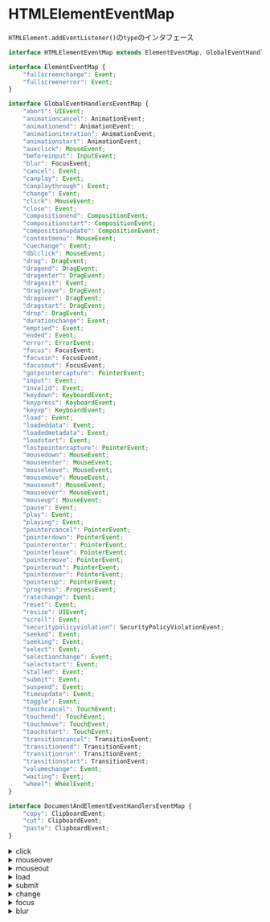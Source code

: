 # HTMLElementEventMap

`HTMLElement.addEventListener()`の`type`のインタフェース

```javascript
interface HTMLElementEventMap extends ElementEventMap, GlobalEventHandlersEventMap, DocumentAndElementEventHandlersEventMap {}

interface ElementEventMap {
    "fullscreenchange": Event;
    "fullscreenerror": Event;
}

interface GlobalEventHandlersEventMap {
    "abort": UIEvent;
    "animationcancel": AnimationEvent;
    "animationend": AnimationEvent;
    "animationiteration": AnimationEvent;
    "animationstart": AnimationEvent;
    "auxclick": MouseEvent;
    "beforeinput": InputEvent;
    "blur": FocusEvent;
    "cancel": Event;
    "canplay": Event;
    "canplaythrough": Event;
    "change": Event;
    "click": MouseEvent;
    "close": Event;
    "compositionend": CompositionEvent;
    "compositionstart": CompositionEvent;
    "compositionupdate": CompositionEvent;
    "contextmenu": MouseEvent;
    "cuechange": Event;
    "dblclick": MouseEvent;
    "drag": DragEvent;
    "dragend": DragEvent;
    "dragenter": DragEvent;
    "dragexit": Event;
    "dragleave": DragEvent;
    "dragover": DragEvent;
    "dragstart": DragEvent;
    "drop": DragEvent;
    "durationchange": Event;
    "emptied": Event;
    "ended": Event;
    "error": ErrorEvent;
    "focus": FocusEvent;
    "focusin": FocusEvent;
    "focusout": FocusEvent;
    "gotpointercapture": PointerEvent;
    "input": Event;
    "invalid": Event;
    "keydown": KeyboardEvent;
    "keypress": KeyboardEvent;
    "keyup": KeyboardEvent;
    "load": Event;
    "loadeddata": Event;
    "loadedmetadata": Event;
    "loadstart": Event;
    "lostpointercapture": PointerEvent;
    "mousedown": MouseEvent;
    "mouseenter": MouseEvent;
    "mouseleave": MouseEvent;
    "mousemove": MouseEvent;
    "mouseout": MouseEvent;
    "mouseover": MouseEvent;
    "mouseup": MouseEvent;
    "pause": Event;
    "play": Event;
    "playing": Event;
    "pointercancel": PointerEvent;
    "pointerdown": PointerEvent;
    "pointerenter": PointerEvent;
    "pointerleave": PointerEvent;
    "pointermove": PointerEvent;
    "pointerout": PointerEvent;
    "pointerover": PointerEvent;
    "pointerup": PointerEvent;
    "progress": ProgressEvent;
    "ratechange": Event;
    "reset": Event;
    "resize": UIEvent;
    "scroll": Event;
    "securitypolicyviolation": SecurityPolicyViolationEvent;
    "seeked": Event;
    "seeking": Event;
    "select": Event;
    "selectionchange": Event;
    "selectstart": Event;
    "stalled": Event;
    "submit": Event;
    "suspend": Event;
    "timeupdate": Event;
    "toggle": Event;
    "touchcancel": TouchEvent;
    "touchend": TouchEvent;
    "touchmove": TouchEvent;
    "touchstart": TouchEvent;
    "transitioncancel": TransitionEvent;
    "transitionend": TransitionEvent;
    "transitionrun": TransitionEvent;
    "transitionstart": TransitionEvent;
    "volumechange": Event;
    "waiting": Event;
    "wheel": WheelEvent;
}

interface DocumentAndElementEventHandlersEventMap {
    "copy": ClipboardEvent;
    "cut": ClipboardEvent;
    "paste": ClipboardEvent;
}
```

<details><summary>click</summary>

クリックイベント

```javascript
"click": MouseEvent;
```

</details>

<details><summary>mouseover</summary>

マウスホバー時のイベント

```javascript
"mouseover": MouseEvent;
```

</details>

<details><summary>mouseout</summary>

マウスが離れたときのイベント

```javascript
"mouseout": MouseEvent;
```

</details>

<details><summary>load</summary>

ページや画像の読み込みが完了したときのイヴェント

```javascript
"load": Event;
```

</details>

<details><summary>submit</summary>

フォームを送信したときのイベント

```javascript
"submit": Event;
```

</details>

<details><summary>change</summary>

フィールドなどの値が変更されたときのイベント

```javascript
"change": Event;
```

</details>

<details><summary>focus</summary>

フィールドなどがフォーカスされたときのイベント

```javascript
"focus": FocusEvent;
```

</details>

<details><summary>blur</summary>

フィールドなどからフォーカスが外れた時のイベント

```javascript
"blur": FocusEvent;
```

</details>
